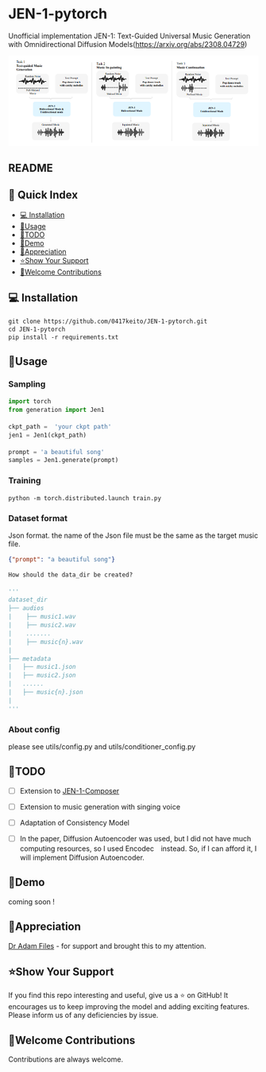 # JEN-1-pytorch
Unofficial implementation JEN-1: Text-Guided Universal Music Generation with Omnidirectional Diffusion Models(https://arxiv.org/abs/2308.04729)

![JEN-1](https://github.com/0417keito/JEN-1-pytorch/blob/main/JEN1.png)

## README

## 📖 Quick Index
* [💻 Installation](#-installation)
* [🐍Usage](#-method)
* [🧠TODO](#-todo)
* [🚀Demo](#-demo)
* [🙏Appreciation](#-appreciation)
* [⭐️Show Your Support](#-show_your_support)
* [🙆Welcome Contributions](#-welcom_contributions)

## 💻 Installation
```commandline
git clone https://github.com/0417keito/JEN-1-pytorch.git
cd JEN-1-pytorch
pip install -r requirements.txt
```

## 🐍Usage
### Sampling
```python
import torch
from generation import Jen1

ckpt_path =  'your ckpt path'
jen1 = Jen1(ckpt_path)

prompt = 'a beautiful song'
samples = Jen1.generate(prompt)
```

### Training
```commandline
python -m torch.distributed.launch train.py
```

### Dataset format
Json format. the name of the Json file must be the same as the target music file.
```json
{"prompt": "a beautiful song"}
```
```python
How should the data_dir be created?

'''
dataset_dir
├── audios
|    ├── music1.wav
|    ├── music2.wav
|    .......
|    ├── music{n}.wav
|
├── metadata
|   ├── music1.json
|   ├── music2.json
|   ......
|   ├── music{n}.json
|
'''
```

### About config
please see utils/config.py and utils/conditioner_config.py

## 🧠TODO
- [ ] Extension to [JEN-1-Composer](https://arxiv.org/abs/2310.19180)
- [ ] Extension to music generation with singing voice
- [ ] Adaptation of Consistency Model
- [ ] In the paper, Diffusion Autoencoder was used, but I did not have much computing resources, so I used Encodec　instead. So, if I can afford it, I will implement Diffusion Autoencoder.


## 🚀Demo
coming soon !

## 🙏Appreciation
[Dr Adam Files](https://github.com/adamfils) - for support and brought this to my attention.

## ⭐️Show Your Support

If you find this repo interesting and useful, give us a ⭐️ on GitHub! It encourages us to keep improving the model and adding exciting features.
Please inform us of any deficiencies by issue.

## 🙆Welcome Contributions
Contributions are always welcome.
